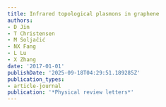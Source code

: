 ```yaml
---
title: Infrared topological plasmons in graphene
authors:
- D Jin
- T Christensen
- M Soljačić
- NX Fang
- L Lu
- X Zhang
date: '2017-01-01'
publishDate: '2025-09-18T04:29:51.189285Z'
publication_types:
- article-journal
publication: '*Physical review letters*'
---
```

